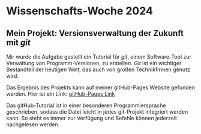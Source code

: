 # Wissenschafts-Woche 2024

## Mein Projekt: Versionsverwaltung der Zukunft mit _git_

Mir wurde die Aufgabe gestellt ein Tutorial für _git_, einem Software-Tool zur Verwaltung von Programm-Versionen, zu erstellen.
_Git_ ist ein wichtiger Bestandteil der heutigen Welt, das auch von großen Technikfirmen genutz wird.

Das Ergebnis des Projekts kann auf meiner gitHub-Pages Website gefunden werden. Hier ist ein Link: <a href="https://hanglma.github.io/Wissenschafts-Woche-2024/"> gitHub-Pages Link</a>

Das gitHub-Tutorial ist in einer besonderen Programmiersprache geschrieben, sodass die Datei leicht in jedes git-Projekt integriert werden kann. So steht es immer zur Verfügung und Befehle können jederzeit nachgelesen werden.
